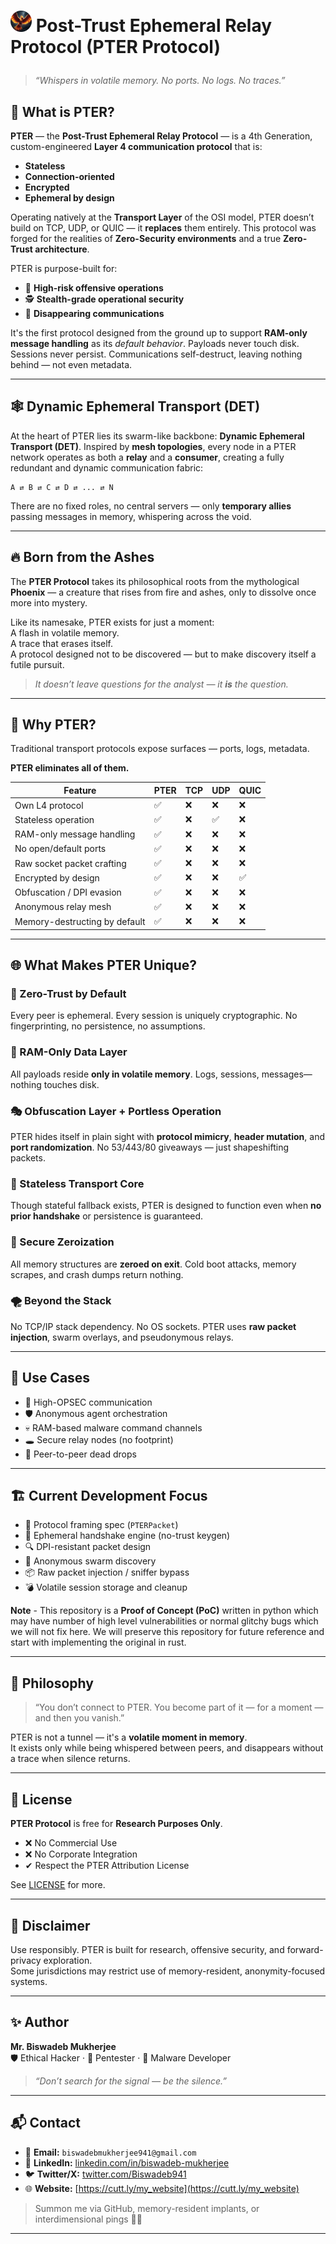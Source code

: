 # <p align="left"> <img src="Design/Logo.png" width="34" height="34" alt="PTER Protocol Icon"> <strong style="font-size: 28px;">Post-Trust Ephemeral Relay Protocol (PTER Protocol)</strong></p>

> *“Whispers in volatile memory. No ports. No logs. No traces.”*

## 🧬 What is PTER?

**PTER** — the **Post-Trust Ephemeral Relay Protocol** — is a 4th Generation, custom-engineered **Layer 4 communication protocol** that is:

- **Stateless**
- **Connection-oriented**
- **Encrypted**
- **Ephemeral by design**

Operating natively at the **Transport Layer** of the OSI model, PTER doesn’t build on TCP, UDP, or QUIC — it **replaces** them entirely. This protocol was forged for the realities of **Zero-Security environments** and a true **Zero-Trust architecture**.

PTER is purpose-built for:

- 🎯 **High-risk offensive operations**
- 🕵️ **Stealth-grade operational security**
- 🧨 **Disappearing communications**

It's the first protocol designed from the ground up to support **RAM-only message handling** as its _default behavior_. Payloads never touch disk. Sessions never persist. Communications self-destruct, leaving nothing behind — not even metadata.

---

## 🕸️ Dynamic Ephemeral Transport (DET)

At the heart of PTER lies its swarm-like backbone: **Dynamic Ephemeral Transport (DET)**. Inspired by **mesh topologies**, every node in a PTER network operates as both a **relay** and a **consumer**, creating a fully redundant and dynamic communication fabric:

```
A ⇄ B ⇄ C ⇄ D ⇄ ... ⇄ N
```

There are no fixed roles, no central servers — only **temporary allies** passing messages in memory, whispering across the void.

---

## 🔥 Born from the Ashes

The **PTER Protocol** takes its philosophical roots from the mythological **Phoenix** — a creature that rises from fire and ashes, only to dissolve once more into mystery.

Like its namesake, PTER exists for just a moment:  
A flash in volatile memory.  
A trace that erases itself.  
A protocol designed not to be discovered — but to make discovery itself a futile pursuit.

> _It doesn’t leave questions for the analyst — it **is** the question._

---

## 🚀 Why PTER?

Traditional transport protocols expose surfaces — ports, logs, metadata.

**PTER eliminates all of them.**

| Feature                            | PTER | TCP | UDP | QUIC |
| ---------------------------------- | ---- | --- | --- | ---- |
| Own L4 protocol                    | ✅    | ❌   | ❌   | ❌    |
| Stateless operation                | ✅    | ❌   | ✅   | ❌    |
| RAM-only message handling          | ✅    | ❌   | ❌   | ❌    |
| No open/default ports              | ✅    | ❌   | ❌   | ❌    |
| Raw socket packet crafting         | ✅    | ❌   | ❌   | ❌    |
| Encrypted by design                | ✅    | ❌   | ❌   | ✅    |
| Obfuscation / DPI evasion          | ✅    | ❌   | ❌   | ❌    |
| Anonymous relay mesh               | ✅    | ❌   | ❌   | ❌    |
| Memory-destructing by default      | ✅    | ❌   | ❌   | ❌    |

---

## 🌐 What Makes PTER Unique?

### 🚫 Zero-Trust by Default  
Every peer is ephemeral. Every session is uniquely cryptographic. No fingerprinting, no persistence, no assumptions.

### 💾 RAM-Only Data Layer  
All payloads reside **only in volatile memory**. Logs, sessions, messages—nothing touches disk.

### 🎭 Obfuscation Layer + Portless Operation  
PTER hides itself in plain sight with **protocol mimicry**, **header mutation**, and **port randomization**. No 53/443/80 giveaways — just shapeshifting packets.

### 🔁 Stateless Transport Core  
Though stateful fallback exists, PTER is designed to function even when **no prior handshake** or persistence is guaranteed.

### 🧼 Secure Zeroization  
All memory structures are **zeroed on exit**. Cold boot attacks, memory scrapes, and crash dumps return nothing.

### 🌪️ Beyond the Stack  
No TCP/IP stack dependency. No OS sockets. PTER uses **raw packet injection**, swarm overlays, and pseudonymous relays.

---

## 🧠 Use Cases

* 🔐 High-OPSEC communication
* 🛡️ Anonymous agent orchestration
* 💀 RAM-based malware command channels
* 🕳️ Secure relay nodes (no footprint)
* 🛁 Peer-to-peer dead drops

---

## 🏗️ Current Development Focus

- 🧬 Protocol framing spec (`PTERPacket`)
- 🧠 Ephemeral handshake engine (no-trust keygen)
- 🔍 DPI-resistant packet design
- 🔁 Anonymous swarm discovery
- 📦 Raw packet injection / sniffer bypass
- 💣 Volatile session storage and cleanup

**Note** - This repository is a **Proof of Concept (PoC)** written in python which may have number of high level vulnerabilities or normal glitchy bugs which we will not fix here. We will preserve this repository for future reference and start with implementing the original in rust.

---

## 🔮 Philosophy

> “You don’t connect to PTER. You become part of it — for a moment — and then you vanish.”

PTER is not a tunnel — it's a **volatile moment in memory**.  
It exists only while being whispered between peers, and disappears without a trace when silence returns.

---

## 📜 License

**PTER Protocol** is free for **Research Purposes Only**.  
- ❌ No Commercial Use  
- ❌ No Corporate Integration  
- ✔ Respect the PTER Attribution License

See [LICENSE](License.md) for more.

---

## 🚨 Disclaimer

Use responsibly. PTER is built for research, offensive security, and forward-privacy exploration.  
Some jurisdictions may restrict use of memory-resident, anonymity-focused systems.

---

## ✨ Author

**Mr. Biswadeb Mukherjee**  
🛡️ Ethical Hacker · 🎩 Pentester · 🧠 Malware Developer 

> *“Don’t search for the signal — be the silence.”*

---

## 📬 Contact

- 📧 **Email:** `biswadebmukherjee941@gmail.com`  
- 💼 **LinkedIn:** [linkedin.com/in/biswadeb-mukherjee](https://www.linkedin.com/in/biswadeb-mukherjee)  
- 🐦 **Twitter/X:** [twitter.com/Biswadeb941](https://twitter.com/Biswadeb941)  
- 🌐 **Website:** [https://cutt.ly/my_website](https://cutt.ly/my_website)

> Summon me via GitHub, memory-resident implants, or interdimensional pings 🧙‍♂️

---

